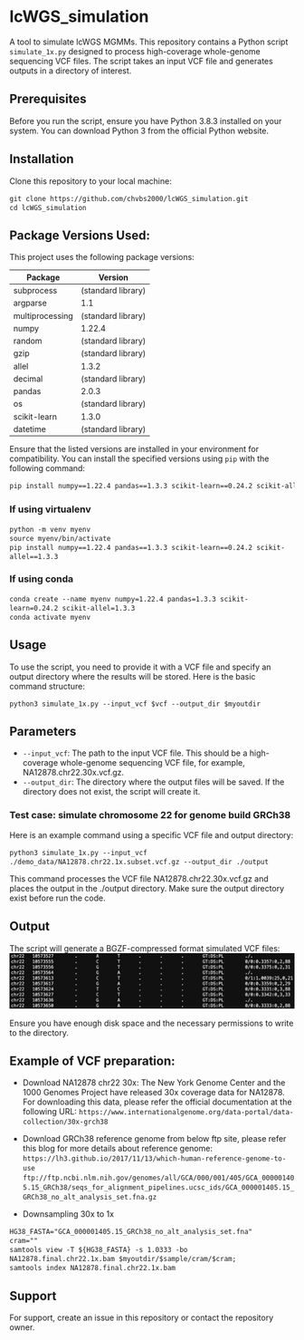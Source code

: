 # lcWGS_simulation
A tool to simulate lcWGS MGMMs. This repository contains a Python script `simulate_1x.py` designed to process high-coverage whole-genome sequencing VCF files. The script takes an input VCF file and generates outputs in a directory of interest.

## Prerequisites
Before you run the script, ensure you have Python 3.8.3 installed on your system. You can download Python 3 from the official Python website.


## Installation
Clone this repository to your local machine:
```
git clone https://github.com/chvbs2000/lcWGS_simulation.git
cd lcWGS_simulation
```
## Package Versions Used:
This project uses the following package versions:

| Package        | Version   |
| -------------- | --------- |
| subprocess     | (standard library) |
| argparse       | 1.1       |
| multiprocessing| (standard library) |
| numpy          | 1.22.4    |
| random         | (standard library) |
| gzip           | (standard library) |
| allel          | 1.3.2     |
| decimal        | (standard library) |
| pandas         | 2.0.3     |
| os             | (standard library) |
| scikit-learn   | 1.3.0     |
| datetime       | (standard library) |


Ensure that the listed versions are installed in your environment for compatibility. You can install the specified versions using `pip` with the following command:

```bash
pip install numpy==1.22.4 pandas==1.3.3 scikit-learn==0.24.2 scikit-allel==1.3.3
```
### If using virtualenv
```
python -m venv myenv
source myenv/bin/activate
pip install numpy==1.22.4 pandas==1.3.3 scikit-learn==0.24.2 scikit-allel==1.3.3
```

### If using conda
```
conda create --name myenv numpy=1.22.4 pandas=1.3.3 scikit-learn=0.24.2 scikit-allel=1.3.3
conda activate myenv
```

## Usage
To use the script, you need to provide it with a VCF file and specify an output directory where the results will be stored. Here is the basic command structure:
```
python3 simulate_1x.py --input_vcf $vcf --output_dir $myoutdir
```

## Parameters
- `--input_vcf`: The path to the input VCF file. This should be a high-coverage whole-genome sequencing VCF file, for example, NA12878.chr22.30x.vcf.gz.
- `--output_dir`: The directory where the output files will be saved. If the directory does not exist, the script will create it.

### Test case: simulate chromosome 22 for genome build GRCh38

Here is an example command using a specific VCF file and output directory:
```
python3 simulate_1x.py --input_vcf ./demo_data/NA12878.chr22.1x.subset.vcf.gz --output_dir ./output
```
This command processes the VCF file NA12878.chr22.30x.vcf.gz and places the output in the ./output directory. Make sure the output directory exist before run the code.

## Output
The script will generate a BGZF-compressed format simulated VCF files:
<img src="image/example_output_vcf.png">

Ensure you have enough disk space and the necessary permissions to write to the directory.

## Example of VCF preparation:
- Download NA12878 chr22 30x: The New York Genome Center and the 1000 Genomes Project have released 30x coverage data for NA12878. For downloading this data, please refer the official documentation at the following URL:
  `https://www.internationalgenome.org/data-portal/data-collection/30x-grch38`

- Download GRCh38 reference genome from below ftp site, please refer this blog for more details about reference genome: `https://lh3.github.io/2017/11/13/which-human-reference-genome-to-use`
`ftp://ftp.ncbi.nlm.nih.gov/genomes/all/GCA/000/001/405/GCA_000001405.15_GRCh38/seqs_for_alignment_pipelines.ucsc_ids/GCA_000001405.15_GRCh38_no_alt_analysis_set.fna.gz`

- Downsampling 30x to 1x
```
HG38_FASTA="GCA_000001405.15_GRCh38_no_alt_analysis_set.fna"
cram=""
samtools view -T ${HG38_FASTA} -s 1.0333 -bo NA12878.final.chr22.1x.bam $myoutdir/$sample/cram/$cram;
samtools index NA12878.final.chr22.1x.bam
```

## Support
For support, create an issue in this repository or contact the repository owner.
